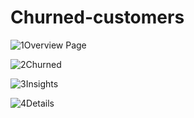 # Churned-customers

![1Overview Page](https://user-images.githubusercontent.com/126327548/226499782-a8156e2a-72b5-41e6-96ba-da62064ef1a9.png)



![2Churned](https://user-images.githubusercontent.com/126327548/226499836-6de552c2-845c-4c8b-9d3b-454902683ad1.png)



![3Insights](https://user-images.githubusercontent.com/126327548/226499850-98148efb-5f42-415e-9b95-470ce26459b5.png)



![4Details](https://user-images.githubusercontent.com/126327548/226499868-e0e524b1-606d-4993-a85b-5d8a33eb6cfe.png)
